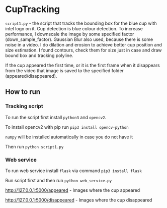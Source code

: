 # CupTracking

```script1.py``` - the script that tracks the bounding box for the blue cup with intel logo on it. Cup detection is blue colour detection. To increase performance, I downscale the image by some specified factor (down_sample_factor). Gaussian Blur also used, because there is some noise in a video. I do dilation and erosion to achieve better cup position and size estimation. I found contours, check them for size just in case and draw bound box and tracking polyline. 

If the cup appeared the first time, or it is the first frame when it disappears from the video that image is saved to the specified folder (appeared/disappeared). 

## How to run

### Tracking script 

To run the script first install  ```python3``` and ```opencv2```. 

To install opencv2 with pip run 
```pip3 install opencv-python```

```numpy``` will be installed automatically in case you do not have it

Then run ```python script1.py```

### Web service

To run web service install ```flask``` via command ```pip3 install flask```

Run script first and then run ```python web_service.py```

http://127.0.0.1:5000/appeared - Images where the cup appeared 

http://127.0.0.1:5000/disappeared - Images where the cup disappeared
